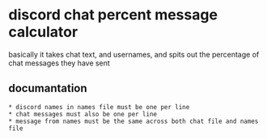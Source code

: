 # discord chat percent message calculator
basically it takes chat text, and usernames, and spits out the percentage of chat messages they have sent

## documantation
	* discord names in names file must be one per line
	* chat messages must also be one per line
	* message from names must be the same across both chat file and names file

